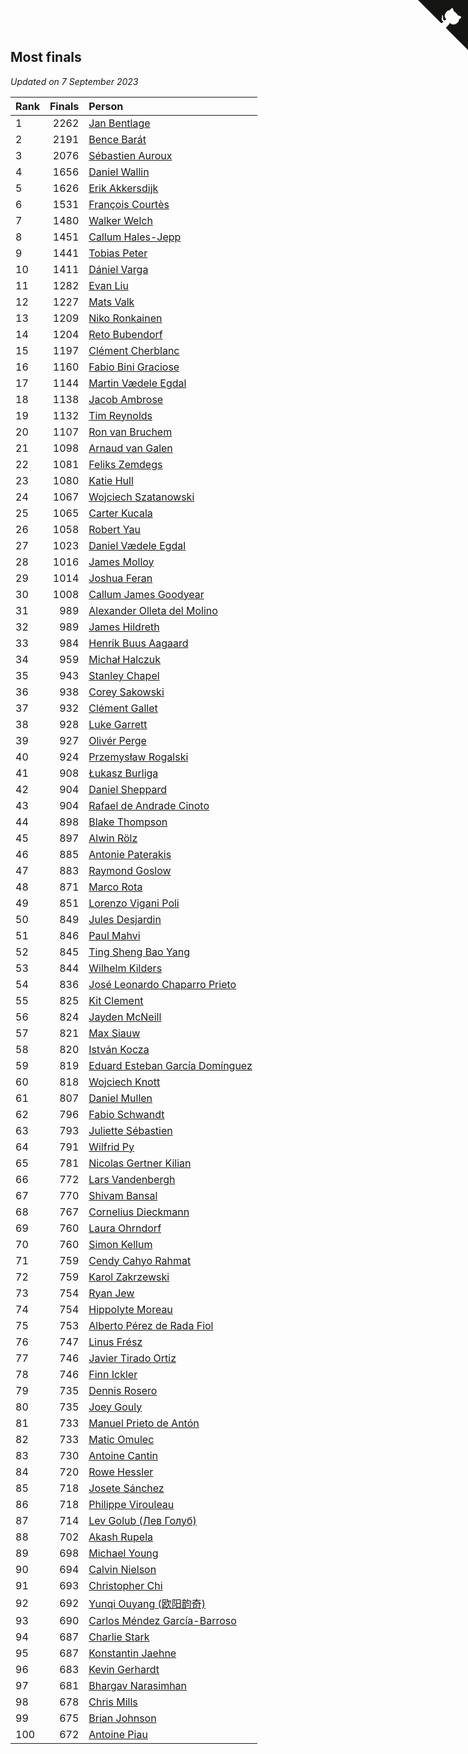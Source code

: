 ## Most finals

*Updated on  7 September 2023*

| Rank | Finals | Person |
| :--- | ---: | :--- |
| 1 | 2262 | [Jan Bentlage](https://www.worldcubeassociation.org/persons/2010BENT01) |
| 2 | 2191 | [Bence Barát](https://www.worldcubeassociation.org/persons/2008BARA01) |
| 3 | 2076 | [Sébastien Auroux](https://www.worldcubeassociation.org/persons/2008AURO01) |
| 4 | 1656 | [Daniel Wallin](https://www.worldcubeassociation.org/persons/2013WALL03) |
| 5 | 1626 | [Erik Akkersdijk](https://www.worldcubeassociation.org/persons/2005AKKE01) |
| 6 | 1531 | [François Courtès](https://www.worldcubeassociation.org/persons/2008COUR01) |
| 7 | 1480 | [Walker Welch](https://www.worldcubeassociation.org/persons/2011WELC01) |
| 8 | 1451 | [Callum Hales-Jepp](https://www.worldcubeassociation.org/persons/2012HALE01) |
| 9 | 1441 | [Tobias Peter](https://www.worldcubeassociation.org/persons/2014PETE03) |
| 10 | 1411 | [Dániel Varga](https://www.worldcubeassociation.org/persons/2008VARG01) |
| 11 | 1282 | [Evan Liu](https://www.worldcubeassociation.org/persons/2009LIUE01) |
| 12 | 1227 | [Mats Valk](https://www.worldcubeassociation.org/persons/2007VALK01) |
| 13 | 1209 | [Niko Ronkainen](https://www.worldcubeassociation.org/persons/2010RONK01) |
| 14 | 1204 | [Reto Bubendorf](https://www.worldcubeassociation.org/persons/2012BUBE01) |
| 15 | 1197 | [Clément Cherblanc](https://www.worldcubeassociation.org/persons/2014CHER05) |
| 16 | 1160 | [Fabio Bini Graciose](https://www.worldcubeassociation.org/persons/2010GRAC02) |
| 17 | 1144 | [Martin Vædele Egdal](https://www.worldcubeassociation.org/persons/2013EGDA02) |
| 18 | 1138 | [Jacob Ambrose](https://www.worldcubeassociation.org/persons/2010AMBR01) |
| 19 | 1132 | [Tim Reynolds](https://www.worldcubeassociation.org/persons/2005REYN01) |
| 20 | 1107 | [Ron van Bruchem](https://www.worldcubeassociation.org/persons/2003BRUC01) |
| 21 | 1098 | [Arnaud van Galen](https://www.worldcubeassociation.org/persons/2006GALE01) |
| 22 | 1081 | [Feliks Zemdegs](https://www.worldcubeassociation.org/persons/2009ZEMD01) |
| 23 | 1080 | [Katie Hull](https://www.worldcubeassociation.org/persons/2010HULL01) |
| 24 | 1067 | [Wojciech Szatanowski](https://www.worldcubeassociation.org/persons/2011SZAT01) |
| 25 | 1065 | [Carter Kucala](https://www.worldcubeassociation.org/persons/2015KUCA01) |
| 26 | 1058 | [Robert Yau](https://www.worldcubeassociation.org/persons/2009YAUR01) |
| 27 | 1023 | [Daniel Vædele Egdal](https://www.worldcubeassociation.org/persons/2013EGDA01) |
| 28 | 1016 | [James Molloy](https://www.worldcubeassociation.org/persons/2011MOLL01) |
| 29 | 1014 | [Joshua Feran](https://www.worldcubeassociation.org/persons/2011FERA01) |
| 30 | 1008 | [Callum James Goodyear](https://www.worldcubeassociation.org/persons/2012GOOD02) |
| 31 | 989 | [Alexander Olleta del Molino](https://www.worldcubeassociation.org/persons/2008OLLE01) |
| 32 | 989 | [James Hildreth](https://www.worldcubeassociation.org/persons/2009HILD01) |
| 33 | 984 | [Henrik Buus Aagaard](https://www.worldcubeassociation.org/persons/2006BUUS01) |
| 34 | 959 | [Michał Halczuk](https://www.worldcubeassociation.org/persons/2006HALC01) |
| 35 | 943 | [Stanley Chapel](https://www.worldcubeassociation.org/persons/2016CHAP04) |
| 36 | 938 | [Corey Sakowski](https://www.worldcubeassociation.org/persons/2011SAKO01) |
| 37 | 932 | [Clément Gallet](https://www.worldcubeassociation.org/persons/2004GALL02) |
| 38 | 928 | [Luke Garrett](https://www.worldcubeassociation.org/persons/2017GARR05) |
| 39 | 927 | [Olivér Perge](https://www.worldcubeassociation.org/persons/2007PERG01) |
| 40 | 924 | [Przemysław Rogalski](https://www.worldcubeassociation.org/persons/2013ROGA02) |
| 41 | 908 | [Łukasz Burliga](https://www.worldcubeassociation.org/persons/2013BURL01) |
| 42 | 904 | [Daniel Sheppard](https://www.worldcubeassociation.org/persons/2009SHEP01) |
| 43 | 904 | [Rafael de Andrade Cinoto](https://www.worldcubeassociation.org/persons/2007CINO01) |
| 44 | 898 | [Blake Thompson](https://www.worldcubeassociation.org/persons/2010THOM03) |
| 45 | 897 | [Alwin Rölz](https://www.worldcubeassociation.org/persons/2016ROLZ01) |
| 46 | 885 | [Antonie Paterakis](https://www.worldcubeassociation.org/persons/2012PATE01) |
| 47 | 883 | [Raymond Goslow](https://www.worldcubeassociation.org/persons/2014GOSL01) |
| 48 | 871 | [Marco Rota](https://www.worldcubeassociation.org/persons/2009ROTA01) |
| 49 | 851 | [Lorenzo Vigani Poli](https://www.worldcubeassociation.org/persons/2007POLI01) |
| 50 | 849 | [Jules Desjardin](https://www.worldcubeassociation.org/persons/2010DESJ01) |
| 51 | 846 | [Paul Mahvi](https://www.worldcubeassociation.org/persons/2012MAHV01) |
| 52 | 845 | [Ting Sheng Bao Yang](https://www.worldcubeassociation.org/persons/2008BAOY01) |
| 53 | 844 | [Wilhelm Kilders](https://www.worldcubeassociation.org/persons/2010KILD02) |
| 54 | 836 | [José Leonardo Chaparro Prieto](https://www.worldcubeassociation.org/persons/2011CHAP01) |
| 55 | 825 | [Kit Clement](https://www.worldcubeassociation.org/persons/2008CLEM01) |
| 56 | 824 | [Jayden McNeill](https://www.worldcubeassociation.org/persons/2012MCNE01) |
| 57 | 821 | [Max Siauw](https://www.worldcubeassociation.org/persons/2017SIAU02) |
| 58 | 820 | [István Kocza](https://www.worldcubeassociation.org/persons/2005KOCZ01) |
| 59 | 819 | [Eduard Esteban García Domínguez](https://www.worldcubeassociation.org/persons/2011EDUA01) |
| 60 | 818 | [Wojciech Knott](https://www.worldcubeassociation.org/persons/2011KNOT01) |
| 61 | 807 | [Daniel Mullen](https://www.worldcubeassociation.org/persons/2016MULL04) |
| 62 | 796 | [Fabio Schwandt](https://www.worldcubeassociation.org/persons/2014SCHW02) |
| 63 | 793 | [Juliette Sébastien](https://www.worldcubeassociation.org/persons/2014SEBA01) |
| 64 | 791 | [Wilfrid Py](https://www.worldcubeassociation.org/persons/2016PYWI01) |
| 65 | 781 | [Nicolas Gertner Kilian](https://www.worldcubeassociation.org/persons/2013GERT01) |
| 66 | 772 | [Lars Vandenbergh](https://www.worldcubeassociation.org/persons/2003VAND01) |
| 67 | 770 | [Shivam Bansal](https://www.worldcubeassociation.org/persons/2011BANS02) |
| 68 | 767 | [Cornelius Dieckmann](https://www.worldcubeassociation.org/persons/2009DIEC01) |
| 69 | 760 | [Laura Ohrndorf](https://www.worldcubeassociation.org/persons/2009OHRN01) |
| 70 | 760 | [Simon Kellum](https://www.worldcubeassociation.org/persons/2016KELL12) |
| 71 | 759 | [Cendy Cahyo Rahmat](https://www.worldcubeassociation.org/persons/2010RAHM02) |
| 72 | 759 | [Karol Zakrzewski](https://www.worldcubeassociation.org/persons/2014ZAKR01) |
| 73 | 754 | [Ryan Jew](https://www.worldcubeassociation.org/persons/2008JEWR01) |
| 74 | 754 | [Hippolyte Moreau](https://www.worldcubeassociation.org/persons/2008MORE02) |
| 75 | 753 | [Alberto Pérez de Rada Fiol](https://www.worldcubeassociation.org/persons/2011FIOL01) |
| 76 | 747 | [Linus Frész](https://www.worldcubeassociation.org/persons/2011FRES01) |
| 77 | 746 | [Javier Tirado Ortiz](https://www.worldcubeassociation.org/persons/2009TIRA01) |
| 78 | 746 | [Finn Ickler](https://www.worldcubeassociation.org/persons/2012ICKL01) |
| 79 | 735 | [Dennis Rosero](https://www.worldcubeassociation.org/persons/2010ROSE03) |
| 80 | 735 | [Joey Gouly](https://www.worldcubeassociation.org/persons/2007GOUL01) |
| 81 | 733 | [Manuel Prieto de Antón](https://www.worldcubeassociation.org/persons/2015ANTO04) |
| 82 | 733 | [Matic Omulec](https://www.worldcubeassociation.org/persons/2010OMUL02) |
| 83 | 730 | [Antoine Cantin](https://www.worldcubeassociation.org/persons/2010CANT02) |
| 84 | 720 | [Rowe Hessler](https://www.worldcubeassociation.org/persons/2007HESS01) |
| 85 | 718 | [Josete Sánchez](https://www.worldcubeassociation.org/persons/2015SANC18) |
| 86 | 718 | [Philippe Virouleau](https://www.worldcubeassociation.org/persons/2008VIRO01) |
| 87 | 714 | [Lev Golub (Лев Голуб)](https://www.worldcubeassociation.org/persons/2014HOLU01) |
| 88 | 702 | [Akash Rupela](https://www.worldcubeassociation.org/persons/2012RUPE01) |
| 89 | 698 | [Michael Young](https://www.worldcubeassociation.org/persons/2008YOUN02) |
| 90 | 694 | [Calvin Nielson](https://www.worldcubeassociation.org/persons/2014NIEL03) |
| 91 | 693 | [Christopher Chi](https://www.worldcubeassociation.org/persons/2014CHIC01) |
| 92 | 692 | [Yunqi Ouyang (欧阳韵奇)](https://www.worldcubeassociation.org/persons/2007YUNQ01) |
| 93 | 690 | [Carlos Méndez García-Barroso](https://www.worldcubeassociation.org/persons/2010GARC02) |
| 94 | 687 | [Charlie Stark](https://www.worldcubeassociation.org/persons/2014STAR05) |
| 95 | 687 | [Konstantin Jaehne](https://www.worldcubeassociation.org/persons/2015JAEH01) |
| 96 | 683 | [Kevin Gerhardt](https://www.worldcubeassociation.org/persons/2013GERH01) |
| 97 | 681 | [Bhargav Narasimhan](https://www.worldcubeassociation.org/persons/2011NARA02) |
| 98 | 678 | [Chris Mills](https://www.worldcubeassociation.org/persons/2014MILL04) |
| 99 | 675 | [Brian Johnson](https://www.worldcubeassociation.org/persons/2013JOHN10) |
| 100 | 672 | [Antoine Piau](https://www.worldcubeassociation.org/persons/2008PIAU01) |


<a href="https://github.com/JustinTimeCuber/wca_statistics" class="github-corner" aria-label="View source on Github"><svg width="80" height="80" viewBox="0 0 250 250" style="fill:#151513; color:#fff; position: absolute; top: 0; border: 0; right: 0;" aria-hidden="true"><path d="M0,0 L115,115 L130,115 L142,142 L250,250 L250,0 Z"></path><path d="M128.3,109.0 C113.8,99.7 119.0,89.6 119.0,89.6 C122.0,82.7 120.5,78.6 120.5,78.6 C119.2,72.0 123.4,76.3 123.4,76.3 C127.3,80.9 125.5,87.3 125.5,87.3 C122.9,97.6 130.6,101.9 134.4,103.2" fill="currentColor" style="transform-origin: 130px 106px;" class="octo-arm"></path><path d="M115.0,115.0 C114.9,115.1 118.7,116.5 119.8,115.4 L133.7,101.6 C136.9,99.2 139.9,98.4 142.2,98.6 C133.8,88.0 127.5,74.4 143.8,58.0 C148.5,53.4 154.0,51.2 159.7,51.0 C160.3,49.4 163.2,43.6 171.4,40.1 C171.4,40.1 176.1,42.5 178.8,56.2 C183.1,58.6 187.2,61.8 190.9,65.4 C194.5,69.0 197.7,73.2 200.1,77.6 C213.8,80.2 216.3,84.9 216.3,84.9 C212.7,93.1 206.9,96.0 205.4,96.6 C205.1,102.4 203.0,107.8 198.3,112.5 C181.9,128.9 168.3,122.5 157.7,114.1 C157.9,116.9 156.7,120.9 152.7,124.9 L141.0,136.5 C139.8,137.7 141.6,141.9 141.8,141.8 Z" fill="currentColor" class="octo-body"></path></svg></a><style>.github-corner:hover .octo-arm{animation:octocat-wave 560ms ease-in-out}@keyframes octocat-wave{0%,100%{transform:rotate(0)}20%,60%{transform:rotate(-25deg)}40%,80%{transform:rotate(10deg)}}@media (max-width:500px){.github-corner:hover .octo-arm{animation:none}.github-corner .octo-arm{animation:octocat-wave 560ms ease-in-out}}</style>
